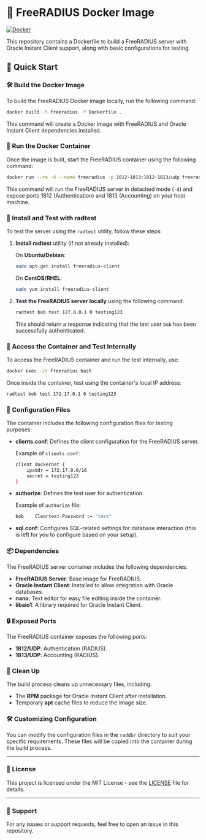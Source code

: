 # 🐳 FreeRADIUS Docker Image

[![Docker](https://img.shields.io/badge/Docker-Image-blue?logo=docker)](https://hub.docker.com/r/devzami/freeradius)

This repository contains a Dockerfile to build a FreeRADIUS server with Oracle Instant Client support, along with basic configurations for testing.

## 🚀 Quick Start

### 🛠️ Build the Docker Image

To build the FreeRADIUS Docker image locally, run the following command:

```bash
docker build -t freeradius -f Dockerfile .
```

This command will create a Docker image with FreeRADIUS and Oracle Instant Client dependencies installed.

### 🐳 Run the Docker Container

Once the image is built, start the FreeRADIUS container using the following command:

```bash
docker run --rm -d --name freeradius -p 1812-1813:1812-1813/udp freeradius
```

This command will run the FreeRADIUS server in detached mode (`-d`) and expose ports 1812 (Authentication) and 1813 (Accounting) on your host machine.

### 🔧 Install and Test with radtest

To test the server using the `radtest` utility, follow these steps:

1. **Install radtest** utility (if not already installed):

   On **Ubuntu/Debian**:
   ```bash
   sudo apt-get install freeradius-client
   ```

   On **CentOS/RHEL**:
   ```bash
   sudo yum install freeradius-client
   ```

2. **Test the FreeRADIUS server locally** using the following command:

   ```bash
   radtest bob test 127.0.0.1 0 testing123
   ```

   This should return a response indicating that the test user `bob` has been successfully authenticated.

### 🐚 Access the Container and Test Internally

To access the FreeRADIUS container and run the test internally, use:

```bash
docker exec -it freeradius bash
```

Once inside the container, test using the container's local IP address:

```bash
radtest bob test 172.17.0.1 0 testing123
```

### 📂 Configuration Files

The container includes the following configuration files for testing purposes:

- **clients.conf**: Defines the client configuration for the FreeRADIUS server.

  Example of `clients.conf`:
  ```bash
  client dockernet {
      ipaddr = 172.17.0.0/16
      secret = testing123
  }
  ```

- **authorize**: Defines the test user for authentication.

  Example of `authorize` file:
  ```bash
  bob    Cleartext-Password := "test"
  ```

- **sql.conf**: Configures SQL-related settings for database interaction (this is left for you to configure based on your setup).

### 📦 Dependencies

The FreeRADIUS server container includes the following dependencies:

- **FreeRADIUS Server**: Base image for FreeRADIUS.
- **Oracle Instant Client**: Installed to allow integration with Oracle databases.
- **nano**: Text editor for easy file editing inside the container.
- **libaio1**: A library required for Oracle Instant Client.

### 🔒 Exposed Ports

The FreeRADIUS container exposes the following ports:

- **1812/UDP**: Authentication (RADIUS).
- **1813/UDP**: Accounting (RADIUS).

### 🧹 Clean Up

The build process cleans up unnecessary files, including:

- The **RPM** package for Oracle Instant Client after installation.
- Temporary **apt** cache files to reduce the image size.

### 🛠️ Customizing Configuration

You can modify the configuration files in the `raddb/` directory to suit your specific requirements. These files will be copied into the container during the build process.

---

### 📄 License

This project is licensed under the MIT License - see the [LICENSE](LICENSE) file for details.

---

### 🔑 Support

For any issues or support requests, feel free to open an issue in this repository.
